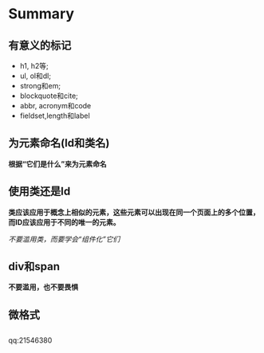 # Summary
## 有意义的标记
* h1, h2等;
* ul, ol和dl;
* strong和em;
* blockquote和cite;
* abbr, acronym和code
* fieldset,length和label

## 为元素命名(Id和类名)
**根据“它们是什么”来为元素命名**

## 使用类还是Id
**类应该应用于概念上相似的元素，这些元素可以出现在同一个页面上的多个位置，而ID应该应用于不同的唯一的元素。**

*不要滥用类，而要学会“组件化”它们*

## div和span
**不要滥用，也不要畏惧**

## 微格式 

## 










qq:21546380